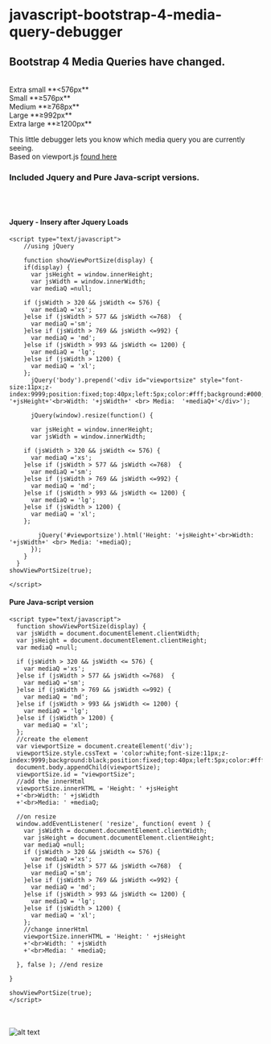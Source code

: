 # javascript-bootstrap-4-media-query-debugger
## Bootstrap 4 Media Queries have changed.
<br />
Extra small **<576px** <br />
Small **≥576px** <br />
Medium **≥768px** <br />
Large **≥992px** <br />
Extra large **≥1200px** <br />

This little debugger lets you know which media query you are currently seeing.<br />
Based on viewport.js [found here](https://gist.github.com/bohman/1351439#file-viewport-js)<br />
### Included Jquery and Pure Java-script versions.
<br />
<br />

#### Jquery - Insery after Jquery Loads
```
<script type="text/javascript">
    //using jQuery

    function showViewPortSize(display) {
    if(display) {
      var jsHeight = window.innerHeight;
      var jsWidth = window.innerWidth;
      var mediaQ =null;

    if (jsWidth > 320 && jsWidth <= 576) {
      var mediaQ ='xs';
    }else if (jsWidth > 577 && jsWidth <=768)  {
      var mediaQ ='sm';
    }else if (jsWidth > 769 && jsWidth <=992) {
      var mediaQ = 'md';
    }else if (jsWidth > 993 && jsWidth <= 1200) {
      var mediaQ = 'lg';
    }else if (jsWidth > 1200) {
      var mediaQ = 'xl';
    };
      jQuery('body').prepend('<div id="viewportsize" style="font-size:11px;z-index:9999;position:fixed;top:40px;left:5px;color:#fff;background:#000;padding:10px">Height: '+jsHeight+'<br>Width: '+jsWidth+' <br> Media:  '+mediaQ+'</div>');
      
      jQuery(window).resize(function() {

      var jsHeight = window.innerHeight;
      var jsWidth = window.innerWidth;

    if (jsWidth > 320 && jsWidth <= 576) {
      var mediaQ ='xs';
    }else if (jsWidth > 577 && jsWidth <=768)  {
      var mediaQ ='sm';
    }else if (jsWidth > 769 && jsWidth <=992) {
      var mediaQ = 'md';
    }else if (jsWidth > 993 && jsWidth <= 1200) {
      var mediaQ = 'lg';
    }else if (jsWidth > 1200) {
      var mediaQ = 'xl';
    };

        jQuery('#viewportsize').html('Height: '+jsHeight+'<br>Width: '+jsWidth+' <br> Media: '+mediaQ);
      });
    }
  }
showViewPortSize(true);

</script>

```

#### Pure Java-script version
```
<script type="text/javascript">
  function showViewPortSize(display) {
  var jsWidth = document.documentElement.clientWidth;
  var jsHeight = document.documentElement.clientHeight;
  var mediaQ =null;

  if (jsWidth > 320 && jsWidth <= 576) {
    var mediaQ ='xs';
  }else if (jsWidth > 577 && jsWidth <=768)  {
    var mediaQ ='sm';
  }else if (jsWidth > 769 && jsWidth <=992) {
    var mediaQ = 'md';
  }else if (jsWidth > 993 && jsWidth <= 1200) {
    var mediaQ = 'lg';
  }else if (jsWidth > 1200) {
    var mediaQ = 'xl';
  };
  //create the element
  var viewportSize = document.createElement('div');
  viewportSize.style.cssText = 'color:white;font-size:11px;z-index:9999;background:black;position:fixed;top:40px;left:5px;color:#fff;padding:10px;';
  document.body.appendChild(viewportSize);
  viewportSize.id = "viewportSize";
  //add the innerHtml
  viewportSize.innerHTML = 'Height: ' +jsHeight
  +'<br>Width: ' +jsWidth
  +'<br>Media: ' +mediaQ;

  //on resize
  window.addEventListener( 'resize', function( event ) {
    var jsWidth = document.documentElement.clientWidth;
    var jsHeight = document.documentElement.clientHeight;
    var mediaQ =null;
    if (jsWidth > 320 && jsWidth <= 576) {
      var mediaQ ='xs';
    }else if (jsWidth > 577 && jsWidth <=768)  {
      var mediaQ ='sm';
    }else if (jsWidth > 769 && jsWidth <=992) {
      var mediaQ = 'md';
    }else if (jsWidth > 993 && jsWidth <= 1200) {
      var mediaQ = 'lg';
    }else if (jsWidth > 1200) {
      var mediaQ = 'xl';
    };
    //change innerHtml
    viewportSize.innerHTML = 'Height: ' +jsHeight
    +'<br>Width: ' +jsWidth
    +'<br>Media: ' +mediaQ;

  }, false ); //end resize

}

showViewPortSize(true);
</script>

```
<br /><br />
![alt text](https://github.com/audetcameron/javascript-bootstrap-4-media-query-debugger/blob/master/pure-js-bootstrap-debugger.jpg)
<br />

